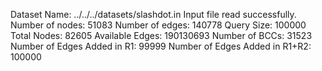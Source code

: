 Dataset Name: ../../../datasets/slashdot.in
Input file read successfully.
Number of nodes: 51083
Number of edges: 140778
Query Size: 100000
Total Nodes: 82605
Available Edges: 190130693
Number of BCCs: 31523
Number of Edges Added in R1: 99999
Number of Edges Added in R1+R2: 100000
